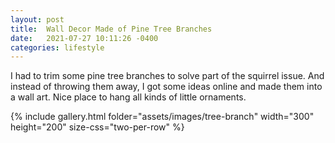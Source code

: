 ```yaml
---
layout: post
title:  Wall Decor Made of Pine Tree Branches
date:   2021-07-27 10:11:26 -0400
categories: lifestyle
---
```



I had to trim some pine tree branches to solve part of the squirrel issue. And instead of throwing them away, I got some ideas online and made them into a wall art. Nice place to hang all kinds of little ornaments.

{% include gallery.html folder="assets/images/tree-branch" width="300" height="200" size-css="two-per-row" %}

